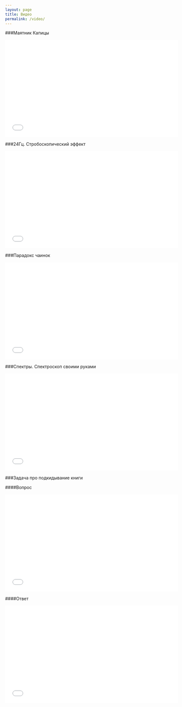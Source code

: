 ```yaml
---
layout: page
title: Видео
permalink: /video/
---
```

###Маятник Капицы
<iframe width="560" height="315" src="//www.youtube.com/embed/u_-KCEhA1bU" frameborder="0" allowfullscreen></iframe>

###24Гц. Стробоскопический эффект

<iframe width="560" height="315" src="//www.youtube.com/embed/wKsAs4TONFc" frameborder="0" allowfullscreen></iframe>

###Парадокс чаинок

<iframe width="560" height="315" src="//www.youtube.com/embed/lQuKmZi7zvs" frameborder="0" allowfullscreen></iframe>


###Спектры. Спектроскоп своими руками

<iframe width="560" height="315" src="//www.youtube.com/embed/di0_fB8i5iU" frameborder="0" allowfullscreen></iframe>

###Задача про подкидывание книги

####Вопрос

<iframe width="560" height="315" src="//www.youtube.com/embed/uIVYuKR707c" frameborder="0" allowfullscreen></iframe>

####Ответ

<iframe width="560" height="315" src="//www.youtube.com/embed/WTbR1aIRlP8" frameborder="0" allowfullscreen></iframe>